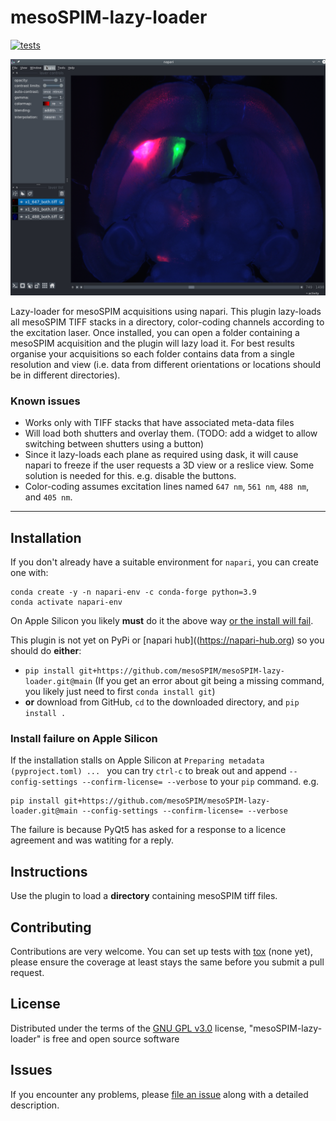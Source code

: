 # mesoSPIM-lazy-loader


[![tests](https://github.com/mesoSPIM/mesoSPIM-lazy-loader/workflows/tests/badge.svg)](https://github.com/mesoSPIM/mesoSPIM-lazy-loader/actions)

<!--
[![License GNU GPL v3.0](https://img.shields.io/pypi/l/mesoSPIM-lazy-loader.svg?color=green)](https://github.com/mesoSPIM/mesoSPIM-lazy-loader/raw/main/LICENSE)
[![Python Version](https://img.shields.io/pypi/pyversions/mesoSPIM-lazy-loader.svg?color=green)](https://python.org)
[![PyPI](https://img.shields.io/pypi/v/mesoSPIM-lazy-loader.svg?color=green)](https://pypi.org/project/mesoSPIM-lazy-loader)
[![codecov](https://codecov.io/gh/mesoSPIM/mesoSPIM-lazy-loader/branch/main/graph/badge.svg)](https://codecov.io/gh/mesoSPIM/mesoSPIM-lazy-loader)
[![napari hub](https://img.shields.io/endpoint?url=https://api.napari-hub.org/shields/mesoSPIM-lazy-loader)](https://napari-hub.org/plugins/mesoSPIM-lazy-loader)
-->

<p align="center">
<img width="1200" src="images/meso_lazy_screenshot.png">
</p>

Lazy-loader for mesoSPIM acquisitions using napari.
This plugin lazy-loads all mesoSPIM TIFF stacks in a directory, color-coding channels according to the excitation laser.
Once installed, you can open a folder containing a mesoSPIM acquisition and the plugin will lazy load it.
For best results organise your acquisitions so each folder contains data from a single resolution and view (i.e. data from different orientations or locations should be in different directories).


### Known issues
* Works only with TIFF stacks that have associated meta-data files
* Will load both shutters and overlay them. (TODO: add a widget to allow switching between shutters using a button)
* Since it lazy-loads each plane as required using dask, it will cause napari to freeze if the user requests a 3D view or a reslice view. Some solution is needed for this. e.g. disable the buttons.
* Color-coding assumes excitation lines named `647 nm`, `561 nm`, `488 nm`, and `405 nm`.
----------------------------------


<!--
Don't miss the full getting started guide to set up your new package:
https://github.com/napari/cookiecutter-napari-plugin#getting-started

and review the napari docs for plugin developers:
https://napari.org/stable/plugins/index.html
-->

## Installation
If you don't already have a suitable environment for `napari`, you can create one with:
```
conda create -y -n napari-env -c conda-forge python=3.9
conda activate napari-env
```

On Apple Silicon you likely **must** do it the above way [or the install will fail](https://forum.image.sc/t/issue-with-downloading-napari-on-mac-m1-chip/53961/15).

This plugin is not yet on PyPi or [napari hub]((https://napari-hub.org) so you should do **either**:

* `pip install git+https://github.com/mesoSPIM/mesoSPIM-lazy-loader.git@main` (If you get an error about git being a missing command, you likely just need to first `conda install git`)
* **or** download from GitHub, `cd` to the downloaded directory, and `pip install .`

### Install failure on Apple Silicon
If the installation stalls on Apple Silicon at `Preparing metadata (pyproject.toml) ... ` you can try `ctrl-c` to break out and append `--config-settings --confirm-license= --verbose` to your `pip` command. e.g.

```
pip install git+https://github.com/mesoSPIM/mesoSPIM-lazy-loader.git@main --config-settings --confirm-license= --verbose
```

The failure is because PyQt5 has asked for a response to a licence agreement and was watiting for a reply.


## Instructions
Use the plugin to load a **directory** containing mesoSPIM tiff files.


## Contributing

Contributions are very welcome.
You can set up tests with [tox] (none yet), please ensure the coverage at least stays the same before you submit a pull request.

## License

Distributed under the terms of the [GNU GPL v3.0] license,
"mesoSPIM-lazy-loader" is free and open source software

## Issues

If you encounter any problems, please [file an issue](https://github.com/mesoSPIM/mesoSPIM-lazy-loader/issues) along with a detailed description.

[napari]: https://github.com/napari/napari
[Cookiecutter]: https://github.com/audreyr/cookiecutter
[@napari]: https://github.com/napari
[MIT]: http://opensource.org/licenses/MIT
[BSD-3]: http://opensource.org/licenses/BSD-3-Clause
[GNU GPL v3.0]: http://www.gnu.org/licenses/gpl-3.0.txt
[GNU LGPL v3.0]: http://www.gnu.org/licenses/lgpl-3.0.txt
[Apache Software License 2.0]: http://www.apache.org/licenses/LICENSE-2.0
[Mozilla Public License 2.0]: https://www.mozilla.org/media/MPL/2.0/index.txt
[cookiecutter-napari-plugin]: https://github.com/napari/cookiecutter-napari-plugin

[napari]: https://github.com/napari/napari
[tox]: https://tox.readthedocs.io/en/latest/
[pip]: https://pypi.org/project/pip/
[PyPI]: https://pypi.org/
